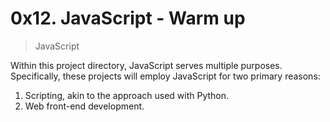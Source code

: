 # 0x12. JavaScript - Warm up
> JavaScript

Within this project directory, JavaScript serves multiple purposes. Specifically, these projects will employ JavaScript for two primary reasons:

1. Scripting, akin to the approach used with Python.
2. Web front-end development.
